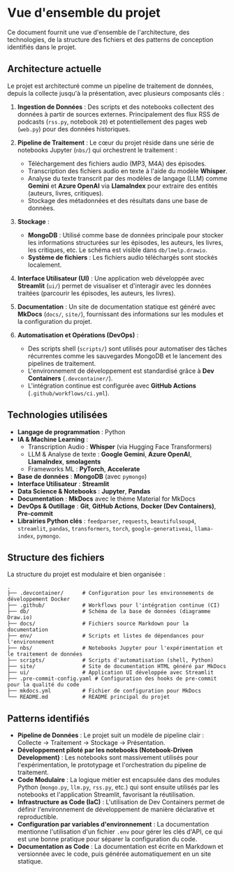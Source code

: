 # Vue d'ensemble du projet

Ce document fournit une vue d'ensemble de l'architecture, des technologies, de la structure des fichiers et des patterns de conception identifiés dans le projet.

## Architecture actuelle

Le projet est architecturé comme un pipeline de traitement de données, depuis la collecte jusqu'à la présentation, avec plusieurs composants clés :

1.  **Ingestion de Données** : Des scripts et des notebooks collectent des données à partir de sources externes. Principalement des flux RSS de podcasts (`rss.py`, notebook `20`) et potentiellement des pages web (`web.py`) pour des données historiques.

2.  **Pipeline de Traitement** : Le cœur du projet réside dans une série de notebooks Jupyter (`nbs/`) qui orchestrent le traitement :
    *   Téléchargement des fichiers audio (MP3, M4A) des épisodes.
    *   Transcription des fichiers audio en texte à l'aide du modèle **Whisper**.
    *   Analyse du texte transcrit par des modèles de langage (LLM) comme **Gemini** et **Azure OpenAI** via **LlamaIndex** pour extraire des entités (auteurs, livres, critiques).
    *   Stockage des métadonnées et des résultats dans une base de données.

3.  **Stockage** :
    *   **MongoDB** : Utilisé comme base de données principale pour stocker les informations structurées sur les épisodes, les auteurs, les livres, les critiques, etc. Le schéma est visible dans `db/lmelp.drawio`.
    *   **Système de fichiers** : Les fichiers audio téléchargés sont stockés localement.

4.  **Interface Utilisateur (UI)** : Une application web développée avec **Streamlit** (`ui/`) permet de visualiser et d'interagir avec les données traitées (parcourir les épisodes, les auteurs, les livres).

5.  **Documentation** : Un site de documentation statique est généré avec **MkDocs** (`docs/`, `site/`), fournissant des informations sur les modules et la configuration du projet.

6.  **Automatisation et Opérations (DevOps)** :
    *   Des scripts shell (`scripts/`) sont utilisés pour automatiser des tâches récurrentes comme les sauvegardes MongoDB et le lancement des pipelines de traitement.
    *   L'environnement de développement est standardisé grâce à **Dev Containers** (`.devcontainer/`).
    *   L'intégration continue est configurée avec **GitHub Actions** (`.github/workflows/ci.yml`).

## Technologies utilisées

*   **Langage de programmation** : Python
*   **IA & Machine Learning** :
    *   Transcription Audio : **Whisper** (via Hugging Face Transformers)
    *   LLM & Analyse de texte : **Google Gemini**, **Azure OpenAI**, **LlamaIndex**, **smolagents**
    *   Frameworks ML : **PyTorch**, **Accelerate**
*   **Base de données** : **MongoDB** (avec `pymongo`)
*   **Interface Utilisateur** : **Streamlit**
*   **Data Science & Notebooks** : **Jupyter**, **Pandas**
*   **Documentation** : **MkDocs** avec le thème Material for MkDocs
*   **DevOps & Outillage** : **Git**, **GitHub Actions**, **Docker (Dev Containers)**, **Pre-commit**
*   **Librairies Python clés** : `feedparser`, `requests`, `beautifulsoup4`, `streamlit`, `pandas`, `transformers`, `torch`, `google-generativeai`, `llama-index`, `pymongo`.

## Structure des fichiers

La structure du projet est modulaire et bien organisée :

```
.
├── .devcontainer/      # Configuration pour les environnements de développement Docker
├── .github/            # Workflows pour l'intégration continue (CI)
├── db/                 # Schéma de la base de données (diagramme Draw.io)
├── docs/               # Fichiers source Markdown pour la documentation
├── env/                # Scripts et listes de dépendances pour l'environnement
├── nbs/                # Notebooks Jupyter pour l'expérimentation et le traitement de données
├── scripts/            # Scripts d'automatisation (shell, Python)
├── site/               # Site de documentation HTML généré par MkDocs
├── ui/                 # Application UI développée avec Streamlit
├── .pre-commit-config.yaml # Configuration des hooks de pre-commit pour la qualité du code
├── mkdocs.yml          # Fichier de configuration pour MkDocs
└── README.md           # README principal du projet
```

## Patterns identifiés

*   **Pipeline de Données** : Le projet suit un modèle de pipeline clair : Collecte -> Traitement -> Stockage -> Présentation.
*   **Développement piloté par les notebooks (Notebook-Driven Development)** : Les notebooks sont massivement utilisés pour l'expérimentation, le prototypage et l'orchestration du pipeline de traitement.
*   **Code Modulaire** : La logique métier est encapsulée dans des modules Python (`mongo.py`, `llm.py`, `rss.py`, etc.) qui sont ensuite utilisés par les notebooks et l'application Streamlit, favorisant la réutilisation.
*   **Infrastructure as Code (IaC)** : L'utilisation de Dev Containers permet de définir l'environnement de développement de manière déclarative et reproductible.
*   **Configuration par variables d'environnement** : La documentation mentionne l'utilisation d'un fichier `.env` pour gérer les clés d'API, ce qui est une bonne pratique pour séparer la configuration du code.
*   **Documentation as Code** : La documentation est écrite en Markdown et versionnée avec le code, puis générée automatiquement en un site statique.
